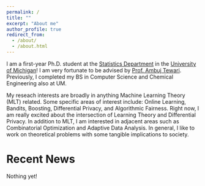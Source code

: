 ```yaml
---
permalink: /
title: ""
excerpt: "About me"
author_profile: true
redirect_from: 
  - /about/
  - /about.html
---
```


I am a first-year Ph.D. student at the [Statistics Department](https://lsa.umich.edu/stats) in the [University of Michigan](https://umich.edu/)! I am very fortunate to be advised by [Prof. Ambuj Tewari](https://ambujtewari.github.io). Previously, I completed my BS in Computer Science and Chemical Engineering also at UM. 

My reseach interests are broadly in anything Machine Learning Theory (MLT) related. Some specific areas of interest include: Online Learning, Bandits, Boosting, Differential Privacy, and Algorithmic Fairness. Right now, I am really excited about the intersection of Learning Theory and Differential Privacy. In addition to MLT, I am interested in adjacent areas such as Combinatorial Optimization and Adaptive Data Analysis. In general, I like to work on theoretical problems with some tangible implications to society. 

Recent News
======
Nothing yet!
